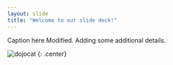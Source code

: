 ```yaml
---
layout: slide
title: "Welcome to our slide deck!"
---
```


Caption here Modified.  Adding some additional details.

![dojocat](https://octodex.github.com/images/dojocat.jpg)
{: .center}

